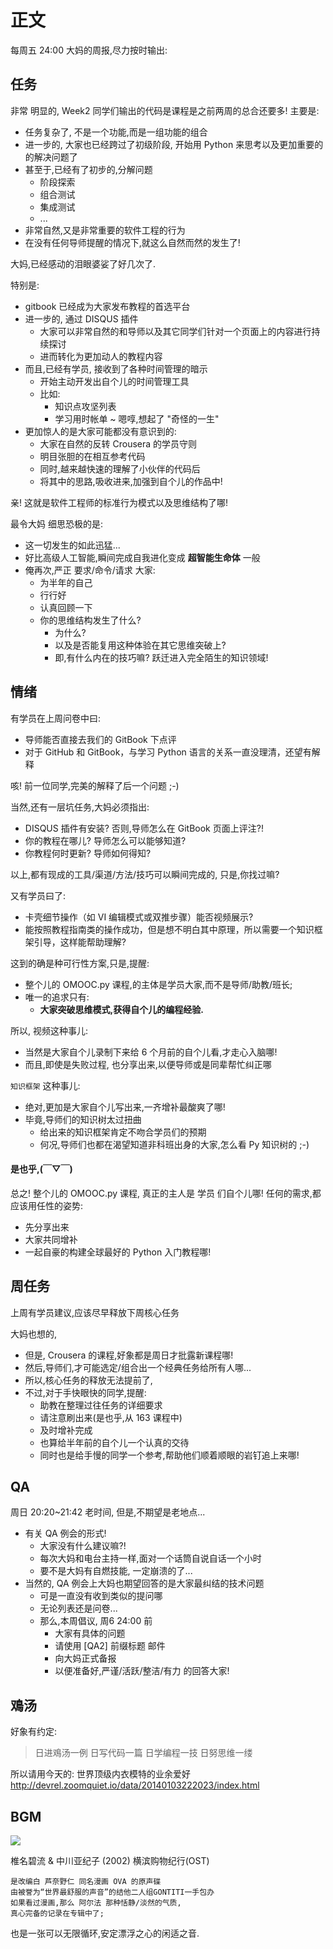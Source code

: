  # 正文
每周五 24:00 大妈的周报,尽力按时输出:

## 任务
非常 明显的, Week2 同学们输出的代码是课程是之前两周的总合还要多!
主要是:

- 任务复杂了, 不是一个功能,而是一组功能的组合
- 进一步的, 大家也已经跨过了初级阶段, 开始用 Python  来思考以及更加重要的的解决问题了
- 甚至于,已经有了初步的,分解问题
    + 阶段探索
    + 组合测试
    + 集成测试
    + ...
- 非常自然,又是非常重要的软件工程的行为
- 在没有任何导师提醒的情况下,就这么自然而然的发生了!

大妈,已经感动的泪眼婆娑了好几次了.

特别是:

- gitbook 已经成为大家发布教程的首选平台
- 进一步的, 通过 DISQUS 插件
    + 大家可以非常自然的和导师以及其它同学们针对一个页面上的内容进行持续探讨
    + 进而转化为更加动人的教程内容
- 而且,已经有学员, 接收到了各种时间管理的暗示
    + 开始主动开发出自个儿的时间管理工具
    + 比如: 
        * 知识点攻坚列表
        * 学习用时帐单 ~ 嗯啍,想起了 "奇怪的一生"
- 更加惊人的是大家可能都没有意识到的:
    + 大家在自然的反转 Crousera 的学员守则
    + 明目张胆的在相互参考代码
    + 同时,越来越快速的理解了小伙伴的代码后
    + 将其中的思路,吸收进来,加强到自个儿的作品中!

亲! 这就是软件工程师的标准行为模式以及思维结构了哪!

最令大妈 细思恐极的是:

- 这一切发生的如此迅猛...
- 好比高级人工智能,瞬间完成自我进化变成 **超智能生命体** 一般
- 俺再次,严正 要求/命令/请求 大家:
    + 为半年的自己
    + 行行好
    + 认真回顾一下
    + 你的思维结构发生了什么?
        * 为什么?
        * 以及是否能复用这种体验在其它思维突破上?
        * 即,有什么内在的技巧嘛? 跃迁进入完全陌生的知识领域!

## 情绪

有学员在上周问卷中曰:

- 导师能否直接去我们的 GitBook 下点评
- 对于 GitHub 和 GitBook，与学习 Python 语言的关系一直没理清，还望有解释

咳! 前一位同学,完美的解释了后一个问题 ;-)

当然,还有一层坑任务,大妈必须指出:

- DISQUS 插件有安装? 否则,导师怎么在 GitBook 页面上评注?!
- 你的教程在哪儿? 导师怎么可以能够知道?
- 你教程何时更新? 导师如何得知?

以上,都有现成的工具/渠道/方法/技巧可以瞬间完成的,
只是,你找过嘛?


又有学员曰了:

- 卡壳细节操作（如 VI 编辑模式或双推步骤）能否视频展示?
- 能按照教程指南类的操作成功，但是想不明白其中原理，所以需要一个知识框架引导，这样能帮助理解?

这到的确是种可行性方案,只是,提醒:

- 整个儿的 OMOOC.py 课程,的主体是学员大家,而不是导师/助教/班长;
- 唯一的追求只有: 
    + **大家突破思维模式,获得自个儿的编程经验.**

所以, 视频这种事儿:

- 当然是大家自个儿录制下来给 6 个月前的自个儿看,才走心入脑哪!
- 而且,即使是失败过程, 也分享出来,以便导师或是同辈帮忙纠正哪


`知识框架` 这种事儿:

- 绝对,更加是大家自个儿写出来,一齐增补最酸爽了哪!
- 毕竟,导师们的知识树太过扭曲
    + 给出来的知识框架肯定不吻合学员们的预期
    + 何况,导师们也都在渴望知道非科班出身的大家,怎么看 Py 知识树的 ;-)

#### 是也乎,(￣▽￣)

总之! 整个儿的 OMOOC.py 课程,
真正的主人是 学员 们自个儿哪! 任何的需求,都应该用任性的姿势:

- 先分享出来
- 大家共同增补
- 一起自豪的构建全球最好的 Python 入门教程哪!

## 周任务

上周有学员建议,应该尽早释放下周核心任务

大妈也想的, 

- 但是, Crousera 的课程,好象都是周日才批露新课程哪!
- 然后,导师们,才可能选定/组合出一个经典任务给所有人哪...
- 所以,核心任务的释放无法提前了,
- 不过,对于手快眼快的同学,提醒:
    + 助教在整理过往任务的详细要求
    + 请注意刷出来(是也乎,从 163 课程中)
    + 及时增补完成
    + 也算给半年前的自个儿一个认真的交待
    + 同时也是给手慢的同学一个参考,帮助他们顺着顺眼的岩钉追上来哪!

## QA

周日 20:20~21:42 老时间, 但是,不期望是老地点...

- 有关 QA 例会的形式!
    + 大家没有什么建议嘛?!
    + 每次大妈和电台主持一样,面对一个话筒自说自话一个小时
    + 要不是大妈有自燃技能, 一定崩溃的了...
- 当然的, QA 例会上大妈也期望回答的是大家最纠结的技术问题
    + 可是一直没有收到类似的提问哪
    + 无论列表还是问卷...
    + 那么,本周倡议, 周6 24:00 前
        * 大家有具体的问题
        * 请使用 [QA2] 前缀标题 邮件
        * 向大妈正式备报
        * 以便准备好,严谨/活跃/整洁/有力 的回答大家!

## 鳮汤

好象有约定:

> 日进鳮汤一例
> 日写代码一篇
> 日学编程一技
> 日努思维一缕

所以请用今天的: 世界顶级内衣模特的业余爱好
    http://devrel.zoomquiet.io/data/20140103222023/index.html


## BGM

![](http://image-1.verycd.com/3cea5ef993875771e9d7f4b2da02fc2827853(600x)/thumb.jpg)

椎名碧流 & 中川亚纪子 (2002) 横滨购物纪行(OST)

    是改编白 芦奈野仁 同名漫画 OVA 的原声碟
    由被誉为“世界最舒服的声音”的结他二人组GONTITI一手包办
    如果看过漫画,那么 阿尔法 那种恬静/淡然的气质,
    真心完备的记录在专辑中了;

也是一张可以无限循环,安定漂浮之心的闲适之音.


